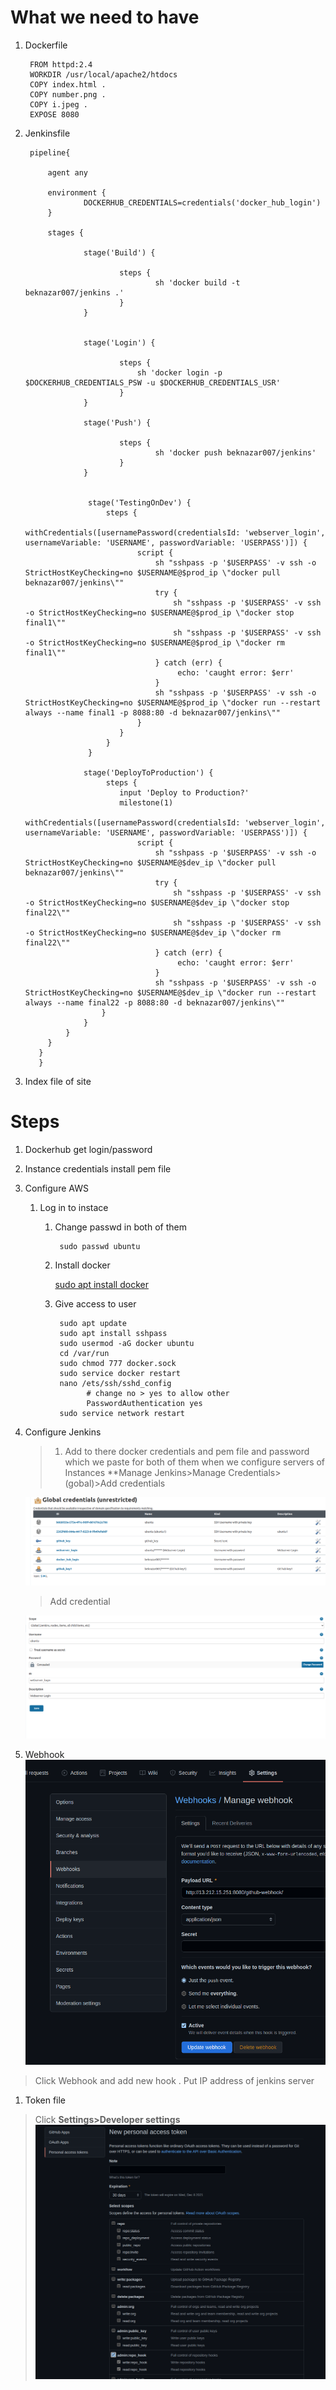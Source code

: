 
# What we need to have 
1. Dockerfile

        FROM httpd:2.4
        WORKDIR /usr/local/apache2/htdocs
        COPY index.html .
        COPY number.png .
        COPY i.jpeg .
        EXPOSE 8080

2. Jenkinsfile
        
        pipeline{

            agent any

            environment {
                    DOCKERHUB_CREDENTIALS=credentials('docker_hub_login')
            }

            stages {

                    stage('Build') {

                            steps {
                                    sh 'docker build -t beknazar007/jenkins .'
                            }
                    }


                    stage('Login') {

                            steps {
                                sh 'docker login -p $DOCKERHUB_CREDENTIALS_PSW -u $DOCKERHUB_CREDENTIALS_USR'
                            }
                    }

                    stage('Push') {

                            steps {
                                    sh 'docker push beknazar007/jenkins'
                            }
                    }


                     stage('TestingOnDev') {
                         steps {                       
                            withCredentials([usernamePassword(credentialsId: 'webserver_login', usernameVariable: 'USERNAME', passwordVariable: 'USERPASS')]) {
                                script {
                                    sh "sshpass -p '$USERPASS' -v ssh -o StrictHostKeyChecking=no $USERNAME@$prod_ip \"docker pull beknazar007/jenkins\""
                                    try {
                                        sh "sshpass -p '$USERPASS' -v ssh -o StrictHostKeyChecking=no $USERNAME@$prod_ip \"docker stop final1\""
                                        sh "sshpass -p '$USERPASS' -v ssh -o StrictHostKeyChecking=no $USERNAME@$prod_ip \"docker rm final1\""
                                    } catch (err) {
                                         echo: 'caught error: $err'
                                    }
                                    sh "sshpass -p '$USERPASS' -v ssh -o StrictHostKeyChecking=no $USERNAME@$prod_ip \"docker run --restart always --name final1 -p 8088:80 -d beknazar007/jenkins\""
                                }
                            }
                         }
                     }

                    stage('DeployToProduction') {
                         steps {
                            input 'Deploy to Production?'
                            milestone(1)
                            withCredentials([usernamePassword(credentialsId: 'webserver_login', usernameVariable: 'USERNAME', passwordVariable: 'USERPASS')]) {
                                script {
                                    sh "sshpass -p '$USERPASS' -v ssh -o StrictHostKeyChecking=no $USERNAME@$dev_ip \"docker pull beknazar007/jenkins\""
                                    try {
                                        sh "sshpass -p '$USERPASS' -v ssh -o StrictHostKeyChecking=no $USERNAME@$dev_ip \"docker stop final22\""
                                        sh "sshpass -p '$USERPASS' -v ssh -o StrictHostKeyChecking=no $USERNAME@$dev_ip \"docker rm final22\""
                                    } catch (err) {
                                         echo: 'caught error: $err'
                                    }
                                    sh "sshpass -p '$USERPASS' -v ssh -o StrictHostKeyChecking=no $USERNAME@$dev_ip \"docker run --restart always --name final22 -p 8088:80 -d beknazar007/jenkins\""
                        }
                    }
                }
            }
          }
          } 
3.   Index file of site


# Steps 
>
1. Dockerhub get login/password  
2. Instance credentials install pem file
3. Configure AWS 
    1. Log in to instace
        1. Change passwd in both of them
              
                sudo passwd ubuntu
        2. Install docker
                
              <a href="https://docs.docker.com/engine/install/ubuntu/" target="_blank">sudo apt install docker </a>

        3. Give access to user 
                
                sudo apt update
                sudo apt install sshpass
                sudo usermod -aG docker ubuntu
                cd /var/run
                sudo chmod 777 docker.sock
                sudo service docker restart
                nano /ets/ssh/sshd_config
                      # change no > yes to allow other
                      PasswordAuthentication yes
                sudo service network restart


    
    
4. Configure Jenkins  
    
    >1. Add to there docker credentials and pem file and password which we paste for both of them when we configure servers of Instances  **Manage Jenkins>Manage Credentials>(gobal)>Add credentials
    

    ![add advanced](./images/cred_list.png)
    
    >Add credential

    ![add advanced](./images/add_cred.png)
1. Webhook
![add advanced](./images/webhook.png)
>Click Webhook and add new hook . Put IP address of jenkins server
1. Token file
>Click **Settings>Developer settings**  
![add advanced](./images/token.png)